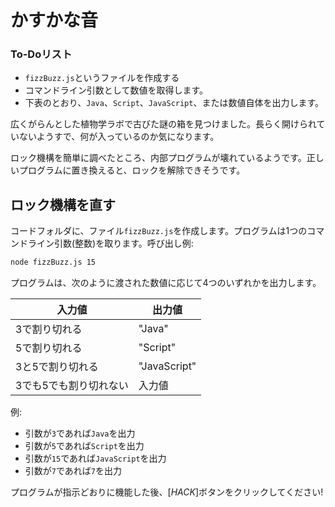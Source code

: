 # かすかな音

<div class="aside">
<h3>To-Doリスト</h3>
<ul>
  <li><code>fizzBuzz.js</code>というファイルを作成する</li>
  <li>コマンドライン引数として数値を取得します。</li>
  <li>下表のとおり、<code>Java</code>、<code>Script</code>、<code>JavaScript</code>、または数値自体を出力します。</li>
</ul>
</div>
広くがらんとした植物学ラボで古びた謎の箱を見つけました。長らく開けられていないようすで、何が入っているのか気になります。

ロック機構を簡単に調べたところ、内部プログラムが壊れているようです。正しいプログラムに置き換えると、ロックを解除できそうです。

## ロック機構を直す

コードフォルダに、ファイル`fizzBuzz.js`を作成します。プログラムは1つのコマンドライン引数(整数)を取ります。呼び出し例:

```bash
node fizzBuzz.js 15
```

プログラムは、次のように渡された数値に応じて4つのいずれかを出力します。

| 入力値| 出力値|
|----------|----------|
| 3で割り切れる| "Java"|
| 5で割り切れる| "Script"|
| 3と5で割り切れる| "JavaScript"|
| 3でも5でも割り切れない| 入力値|

例:

* 引数が`3`であれば`Java`を出力
* 引数が`5`であれば`Script`を出力
* 引数が`15`であれば`JavaScript`を出力
* 引数が`7`であれば`7`を出力

プログラムが指示どおりに機能した後、[*HACK*]ボタンをクリックしてください!